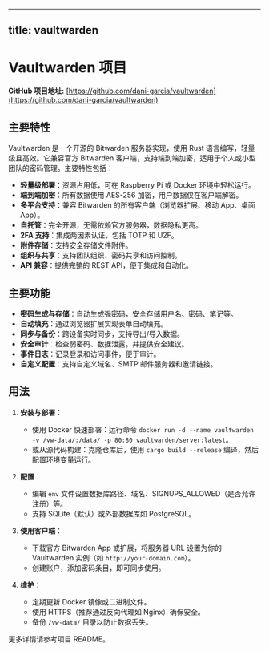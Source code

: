 
---
title: vaultwarden
---

# Vaultwarden 项目

**GitHub 项目地址:** [https://github.com/dani-garcia/vaultwarden](https://github.com/dani-garcia/vaultwarden)

## 主要特性
Vaultwarden 是一个开源的 Bitwarden 服务器实现，使用 Rust 语言编写，轻量级且高效。它兼容官方 Bitwarden 客户端，支持端到端加密，适用于个人或小型团队的密码管理。主要特性包括：
- **轻量级部署**：资源占用低，可在 Raspberry Pi 或 Docker 环境中轻松运行。
- **端到端加密**：所有数据使用 AES-256 加密，用户数据仅在客户端解密。
- **多平台支持**：兼容 Bitwarden 的所有客户端（浏览器扩展、移动 App、桌面 App）。
- **自托管**：完全开源，无需依赖官方服务器，数据隐私更高。
- **2FA 支持**：集成两因素认证，包括 TOTP 和 U2F。
- **附件存储**：支持安全存储文件附件。
- **组织与共享**：支持团队组织、密码共享和访问控制。
- **API 兼容**：提供完整的 REST API，便于集成和自动化。

## 主要功能
- **密码生成与存储**：自动生成强密码，安全存储用户名、密码、笔记等。
- **自动填充**：通过浏览器扩展实现表单自动填充。
- **同步与备份**：跨设备实时同步，支持导出/导入数据。
- **安全审计**：检查弱密码、数据泄露，并提供安全建议。
- **事件日志**：记录登录和访问事件，便于审计。
- **自定义配置**：支持自定义域名、SMTP 邮件服务器和邀请链接。

## 用法
1. **安装与部署**：
   - 使用 Docker 快速部署：运行命令 `docker run -d --name vaultwarden -v /vw-data/:/data/ -p 80:80 vaultwarden/server:latest`。
   - 或从源代码构建：克隆仓库后，使用 `cargo build --release` 编译，然后配置环境变量运行。

2. **配置**：
   - 编辑 `env` 文件设置数据库路径、域名、SIGNUPS_ALLOWED（是否允许注册）等。
   - 支持 SQLite（默认）或外部数据库如 PostgreSQL。

3. **使用客户端**：
   - 下载官方 Bitwarden App 或扩展，将服务器 URL 设置为你的 Vaultwarden 实例（如 `http://your-domain.com`）。
   - 创建账户，添加密码条目，即可同步使用。

4. **维护**：
   - 定期更新 Docker 镜像或二进制文件。
   - 使用 HTTPS（推荐通过反向代理如 Nginx）确保安全。
   - 备份 `/vw-data/` 目录以防止数据丢失。

更多详情请参考项目 README。